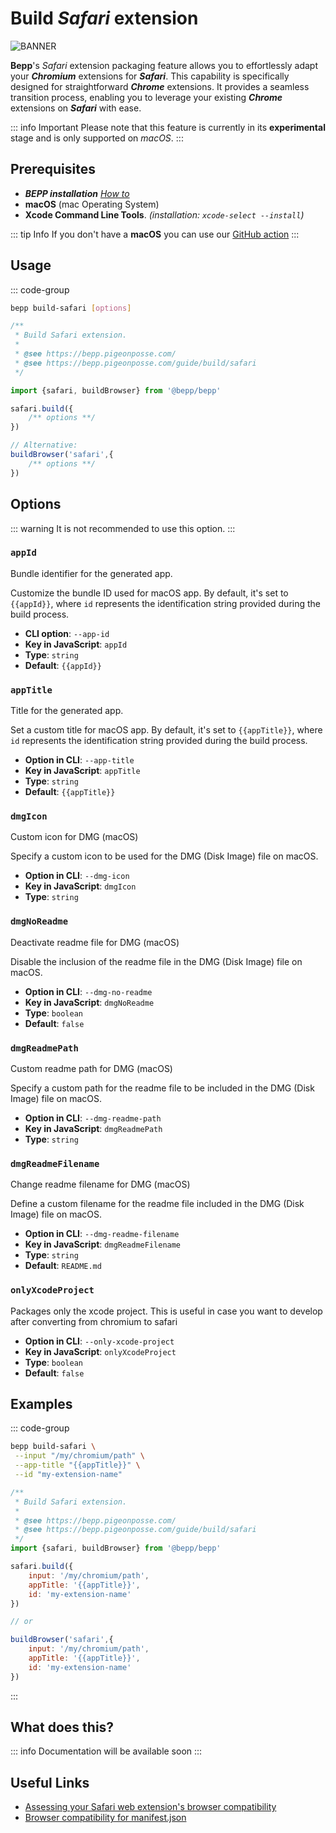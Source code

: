 # Build _Safari_ extension

<script>
 // At the moment it is the only way I know for a string with {{}} to be rendered with vitepress
 const appTitle = '{{id}} (Safari extension)'
 const appId = 'com.bepp.{{id}}'
</script>

![BANNER](/convert-chrome-to-safari.png)

**Bepp**'s _Safari_ extension packaging feature allows you to effortlessly adapt your **_Chromium_** extensions for **_Safari_**. This capability is specifically designed for straightforward **_Chrome_** extensions. It provides a seamless transition process, enabling you to leverage your existing **_Chrome_** extensions on **_Safari_** with ease.

::: info Important
Please note that this feature is currently in its **experimental** stage and is only supported on _macOS_.
:::

## Prerequisites

- **__BEPP_ installation_** [_How to_](/guide/getting-started#installation)
- **macOS** (mac Operating System)
- **Xcode Command Line Tools**. _(installation: `xcode-select --install`)_

::: tip Info
If you don't have a **macOS** you can use our [GitHub action](/guide/gh-action)
:::

## Usage

::: code-group

```bash
bepp build-safari [options]
```

```js
/**
 * Build Safari extension.
 * 
 * @see https://bepp.pigeonposse.com/
 * @see https://bepp.pigeonposse.com/guide/build/safari
 */

import {safari, buildBrowser} from '@bepp/bepp'

safari.build({
    /** options **/
})

// Alternative:
buildBrowser('safari',{
    /** options **/
})
```

## Options

<!--@include: ../../partials/build-browser-chromium-input.md-->
<!--@include: ../../partials/build-browser-chromium-input-2.md-->
::: warning
It is not recommended to use this option.
:::

<!--@include: ../../partials/build-browser-shared.md-->

### `appId`

Bundle identifier for the generated app.

Customize the bundle ID used for macOS app. By default, it's set to `{{appId}}`, where `id` represents the identification string provided during the build process.

- **CLI option**: `--app-id`
- **Key in JavaScript**: `appId`
- **Type**: `string`
- **Default**: `{{appId}}`

### `appTitle`

Title for the generated app.

Set a custom title for macOS app. By default, it's set to `{{appTitle}}`, where `id` represents the identification string provided during the build process.

- **Option in CLI**: `--app-title`
- **Key in JavaScript**: `appTitle`
- **Type**: `string`
- **Default**: `{{appTitle}}`

### `dmgIcon`

Custom icon for DMG (macOS)

Specify a custom icon to be used for the DMG (Disk Image) file on macOS.

- **Option in CLI**: `--dmg-icon`
- **Key in JavaScript**: `dmgIcon`
- **Type**: `string`

### `dmgNoReadme`

Deactivate readme file for DMG (macOS)

Disable the inclusion of the readme file in the DMG (Disk Image) file on macOS.

- **Option in CLI**: `--dmg-no-readme`
- **Key in JavaScript**: `dmgNoReadme`
- **Type**: `boolean`
- **Default**: `false`

### `dmgReadmePath`

Custom readme path for DMG (macOS)

Specify a custom path for the readme file to be included in the DMG (Disk Image) file on macOS.

- **Option in CLI**: `--dmg-readme-path`
- **Key in JavaScript**: `dmgReadmePath`
- **Type**: `string`

### `dmgReadmeFilename`

Change readme filename for DMG (macOS)

Define a custom filename for the readme file included in the DMG (Disk Image) file on macOS.

- **Option in CLI**: `--dmg-readme-filename`
- **Key in JavaScript**: `dmgReadmeFilename`
- **Type**: `string`
- **Default**: `README.md`

### `onlyXcodeProject`

Packages only the xcode project.
This is useful in case you want to develop after converting from chromium to safari

- **Option in CLI**: `--only-xcode-project`
- **Key in JavaScript**: `onlyXcodeProject`
- **Type**: `boolean`
- **Default**: `false`

<!--@include: ../../partials/options-shared.md-->

## Examples

::: code-group

```bash
bepp build-safari \
 --input "/my/chromium/path" \
 --app-title "{{appTitle}}" \
 --id "my-extension-name"
```

```js
/**
 * Build Safari extension.
 * 
 * @see https://bepp.pigeonposse.com/
 * @see https://bepp.pigeonposse.com/guide/build/safari
 */
import {safari, buildBrowser} from '@bepp/bepp'

safari.build({
    input: '/my/chromium/path',
    appTitle: '{{appTitle}}',
    id: 'my-extension-name'
})

// or

buildBrowser('safari',{
    input: '/my/chromium/path',
    appTitle: '{{appTitle}}',
    id: 'my-extension-name'
})
```

:::

## What does this?

::: info Documentation will be available soon
:::

## Useful Links

- [Assessing your Safari web extension's browser compatibility](https://developer.apple.com/documentation/safariservices/safari_web_extensions/assessing_your_safari_web_extension_s_browser_compatibility)
- [Browser compatibility for manifest.json](https://developer.mozilla.org/en-US/docs/Mozilla/Add-ons/WebExtensions/Browser_compatibility_for_manifest.json)
